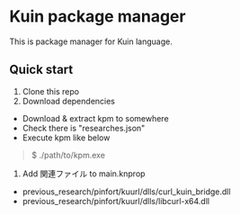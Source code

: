# Kuin package manager

This is package manager for Kuin language.

## Quick start

1. Clone this repo
1. Download dependencies

- Download & extract kpm to somewhere
- Check there is "researches.json"
- Execute kpm like below

> $ ./path/to/kpm.exe

1. Add 関連ファイル to main.knprop

- previous_research/pinfort/kuurl/dlls/curl_kuin_bridge.dll
- previous_research/pinfort/kuurl/dlls/libcurl-x64.dll
